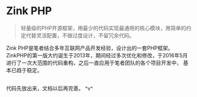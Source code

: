 # Zink PHP
> 轻量级的PHP开源框架，用最少的代码实现最通用的核心模块，用简单的约定代替灵活配置，不做过度设计，不留冗余代码。

Zink PHP是笔者结合多年互联网产品开发经验，设计出的一套PHP框架。ZinkPHP的第一版大约诞生于2013年，期间经过多次优化和修改，于2016年5月进行了一次大范围的代码重构，之后一直应用于笔者团队的各个项目开发中，
基本已趋于稳定。

##








代码先放出来，文档以后再完善。 ^v^
